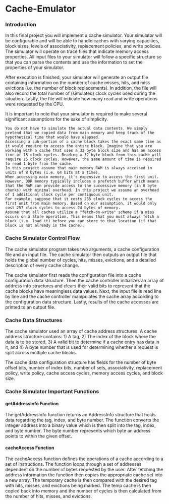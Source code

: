 # Cache-Emulator

### Introduction

In this final project you will implement a cache simulator. Your simulator will be configurable and will be able to handle caches with varying capacities, block sizes, levels of associativity, replacement policies, and write policies. The simulator will operate on trace files that indicate memory access properties. All input files to your simulator will follow a specific structure so that you can parse the contents and use the information to set the properties of your simulator.

After execution is finished, your simulator will generate an output file containing information on the number of cache misses, hits, and miss evictions (i.e. the number of block replacements). In addition, the file will also record the total number of (simulated) clock cycles used during the situation. Lastly, the file will indicate how many read and write operations were requested by the CPU.

It is important to note that your simulator is required to make several significant assumptions for the sake of simplicity.

    You do not have to simulate the actual data contents. We simply pretend that we copied data from main memory and keep track of the hypothetical time that would have elapsed.
    Accessing a sub-portion of a cache block takes the exact same time as it would require to access the entire block. Imagine that you are working with a cache that uses a 32 byte block size and has an access time of 15 clock cycles. Reading a 32 byte block from this cache will require 15 clock cycles. However, the same amount of time is required to read 1 byte from the cache.
    In this project assume that main memory RAM is always accessed in units of 8 bytes (i.e. 64 bits at a time).
    When accessing main memory, it's expensive to access the first unit. However, DDR memory typically includes a prefetch buffer which means that the RAM can provide access to the successive memory (in 8 byte chunks) with minimal overhead. In this project we assume an overhead of 1 additional clock cycle per contiguous unit.
    For example, suppose that it costs 255 clock cycles to access the first unit from main memory. Based on our assumption, it would only cost 257 clock cycles to access 24 bytes of memory.
    Assume that all caches utilize a "fetch-on-write" scheme if a miss occurs on a Store operation. This means that you must always fetch a block (i.e. load it) before you can store to that location (if that block is not already in the cache).


### Cache Simulator Control Flow

The cache simulator program takes two arguments, a cache configuration file and an input file. The cache simulator then outputs an output file that holds the global number of cycles, hits, misses, evictions, and a detailed description of every cache change. 


The cache simulator first reads the configuration file into a cache configuration data structure. Then the cache controller initializes an array of address info structures and clears their valid bits to represent that the cache blocks have meaningless data values.  Next, the input file is read line by line and the cache controller manipulates the cache array according to the configuration data structure. Lastly, results of the cache accesses are printed to an output file.
### Cache Data Structures

The cache simulator used an array of cache address structures. A cache address structure contains: 1) A tag, 2) The index of the block where the data is to be stored, 3) A valid bit to determine if a cache entry has data in it, and 4) A byte number that is used for determining whether a request is split across multiple cache blocks. 

The cache data configuration structure has fields for the number of byte offset bits, number of index bits, number of sets, associativity, replacement policy, write policy, cache access cycles, memory access cycles, and block size. 

### Cache Simulator Important Functions
#### getAddressInfo Function
The getAddressInfo function returns an AddressInfo structure that holds data regarding the tag, index, and byte number. The function converts the integer address into a binary value which is then split into the tag, index, and byte number. The byte number represents which byte an address points to within the given offset. 
#### cacheAccess Function
The cacheAccess function defines the operations of a cache according to a set of instructions. The function loops through a set of addresses dependent on the number of bytes requested by the user. After fetching the address information the function then copies the appropriate cache set into a new array. The temporary cache is then compared with the desired tag with hits, misses, and evictions being marked. The temp cache is then copied back into memory and the number of cycles is then calculated from the number of hits, misses, and evictions.
